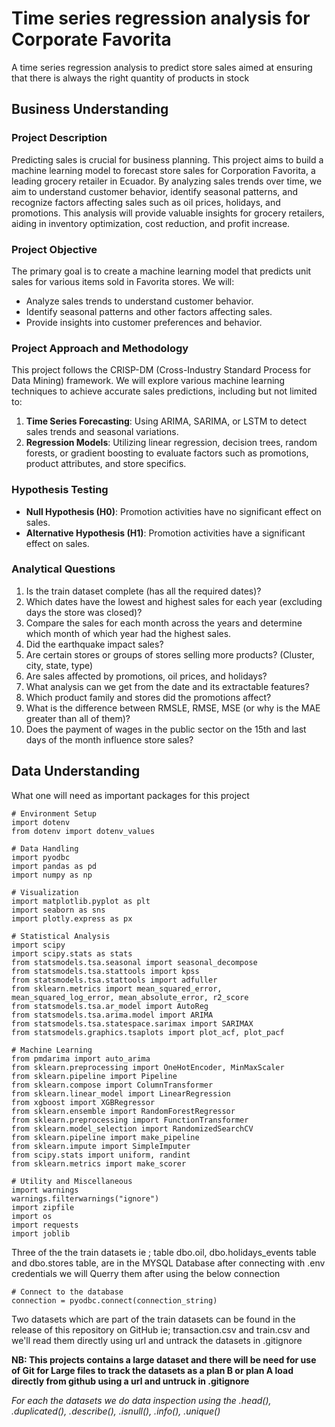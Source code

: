 # Time series regression analysis for Corporate Favorita
A time series regression analysis to predict store sales aimed at ensuring that there is always the right quantity of products in stock

## **Business Understanding**

### Project Description
Predicting sales is crucial for business planning. This project aims to build a machine learning model to forecast store sales for Corporation Favorita, a leading grocery retailer in Ecuador. By analyzing sales trends over time, we aim to understand customer behavior, identify seasonal patterns, and recognize factors affecting sales such as oil prices, holidays, and promotions. This analysis will provide valuable insights for grocery retailers, aiding in inventory optimization, cost reduction, and profit increase.

### Project Objective
The primary goal is to create a machine learning model that predicts unit sales for various items sold in Favorita stores. We will:
- Analyze sales trends to understand customer behavior.
- Identify seasonal patterns and other factors affecting sales.
- Provide insights into customer preferences and behavior.

### Project Approach and Methodology
This project follows the CRISP-DM (Cross-Industry Standard Process for Data Mining) framework. We will explore various machine learning techniques to achieve accurate sales predictions, including but not limited to:

1. **Time Series Forecasting**: Using ARIMA, SARIMA, or LSTM to detect sales trends and seasonal variations.
2. **Regression Models**: Utilizing linear regression, decision trees, random forests, or gradient boosting to evaluate factors such as promotions, product attributes, and store specifics.

### Hypothesis Testing
- **Null Hypothesis (H0)**: Promotion activities have no significant effect on sales.
- **Alternative Hypothesis (H1)**: Promotion activities have a significant effect on sales.

### Analytical Questions
1. Is the train dataset complete (has all the required dates)?
2. Which dates have the lowest and highest sales for each year (excluding days the store was closed)?
3. Compare the sales for each month across the years and determine which month of which year had the highest sales.
4. Did the earthquake impact sales?
5. Are certain stores or groups of stores selling more products? (Cluster, city, state, type)
6. Are sales affected by promotions, oil prices, and holidays?
7. What analysis can we get from the date and its extractable features?
8. Which product family and stores did the promotions affect?
9. What is the difference between RMSLE, RMSE, MSE (or why is the MAE greater than all of them)?
10. Does the payment of wages in the public sector on the 15th and last days of the month influence store sales?

## **Data Understanding**

What one will need as important packages for this project 

```dotnetcli
# Environment Setup
import dotenv
from dotenv import dotenv_values

# Data Handling
import pyodbc
import pandas as pd
import numpy as np

# Visualization
import matplotlib.pyplot as plt
import seaborn as sns
import plotly.express as px

# Statistical Analysis
import scipy
import scipy.stats as stats
from statsmodels.tsa.seasonal import seasonal_decompose
from statsmodels.tsa.stattools import kpss
from statsmodels.tsa.stattools import adfuller
from sklearn.metrics import mean_squared_error, mean_squared_log_error, mean_absolute_error, r2_score
from statsmodels.tsa.ar_model import AutoReg
from statsmodels.tsa.arima.model import ARIMA
from statsmodels.tsa.statespace.sarimax import SARIMAX
from statsmodels.graphics.tsaplots import plot_acf, plot_pacf

# Machine Learning
from pmdarima import auto_arima
from sklearn.preprocessing import OneHotEncoder, MinMaxScaler
from sklearn.pipeline import Pipeline
from sklearn.compose import ColumnTransformer
from sklearn.linear_model import LinearRegression
from xgboost import XGBRegressor
from sklearn.ensemble import RandomForestRegressor
from sklearn.preprocessing import FunctionTransformer
from sklearn.model_selection import RandomizedSearchCV
from sklearn.pipeline import make_pipeline
from sklearn.impute import SimpleImputer
from scipy.stats import uniform, randint
from sklearn.metrics import make_scorer

# Utility and Miscellaneous
import warnings
warnings.filterwarnings("ignore")
import zipfile
import os
import requests 
import joblib

```
Three of the the train datasets ie ; table dbo.oil, dbo.holidays_events table and dbo.stores table, are in the MYSQL Database after connecting with .env credentials we will Querry them after using the below connection

```dotnetcli
# Connect to the database
connection = pyodbc.connect(connection_string)

```
Two datasets which are part of the train datasets can be found in the release of this repository on GitHub ie; transaction.csv and train.csv and we'll read them directly using url and untrack the datasets in .gitignore

**NB: This projects contains a large dataset and there will be need for use of Git for Large files to track the datasets as a plan B or plan A load directly from github using a url and untruck in .gitignore**

*For each the datasets we do data inspection using the .head(), .duplicated(), .describe(), .isnull(), .info(), .unique()*





 




